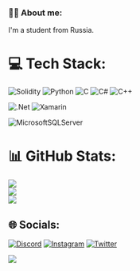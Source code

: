 
### 🙋‍♂️ About me:
I'm a student from Russia.  

# 💻 Tech Stack:
![Solidity](https://img.shields.io/badge/Solidity-%23363636.svg?style=flat&logo=solidity&logoColor=white) ![Python](https://img.shields.io/badge/python-3670A0?style=flat&logo=python&logoColor=ffdd54) ![C](https://img.shields.io/badge/c-%2300599C.svg?style=flat&logo=c&logoColor=white) ![C#](https://img.shields.io/badge/c%23-%23239120.svg?style=flat&logo=c-sharp&logoColor=white) ![C++](https://img.shields.io/badge/c++-%2300599C.svg?style=flat&logo=c%2B%2B&logoColor=white) 

![.Net](https://img.shields.io/badge/.NET-5C2D91?style=flat&logo=.net&logoColor=white) ![Xamarin](https://img.shields.io/badge/Xamarin-3199DC?style=flat&logo=xamarin&logoColor=white)  

![MicrosoftSQLServer](https://img.shields.io/badge/Microsoft%20SQL%20Sever-CC2927?style=flat&logo=microsoft%20sql%20server&logoColor=white)

# 📊 GitHub Stats:
![](https://github-readme-stats.vercel.app/api?username=6zikster&theme=dark&hide_border=false&include_all_commits=false&count_private=false)<br/>
![](https://github-readme-streak-stats.herokuapp.com/?user=6zikster&theme=dark&hide_border=false)<br/>
![](https://github-readme-stats.vercel.app/api/top-langs/?username=6zikster&theme=dark&hide_border=false&include_all_commits=false&count_private=false&layout=compact)

## 🌐 Socials:
[![Discord](https://img.shields.io/badge/Discord-%237289DA.svg?logo=discord&logoColor=white)](https://discord.gg/6zikster) [![Instagram](https://img.shields.io/badge/Instagram-%23E4405F.svg?logo=Instagram&logoColor=white)](https://instagram.com/zikster6) [![Twitter](https://img.shields.io/badge/Twitter-%231DA1F2.svg?logo=Twitter&logoColor=white)](https://twitter.com/6zikster) 

![](https://tenor.com/view/angry-smile-stare-smash-laptop-gif-17011521.gif)

<!-- Proudly created with GPRM ( https://gprm.itsvg.in ) -->
<!-- Partly -->
